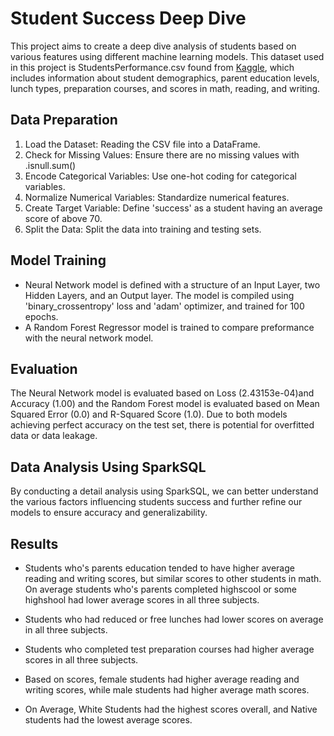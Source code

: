 # Student Success Deep Dive

This project aims to create a deep dive analysis of students based on various features using different machine learning models. This dataset used in this project is StudentsPerformance.csv found from [Kaggle](https://www.kaggle.com/datasets/spscientist/students-performance-in-exams/data), which includes information about student demographics, parent education levels, lunch types, preparation courses, and scores in math, reading, and writing. 

## Data Preparation 

1. Load the Dataset: Reading the CSV file into a DataFrame.
2. Check for Missing Values: Ensure there are no missing values with .isnull.sum()
3. Encode Categorical Variables: Use one-hot coding for categorical variables.
4. Normalize Numerical Variables: Standardize numerical features.
5. Create Target Variable: Define 'success' as a student having an average score of above 70.
6. Split the Data: Split the data into training and testing sets.

## Model Training
- Neural Network model is defined with a structure of an Input Layer, two Hidden Layers, and an Output layer. The model is compiled using 'binary_crossentropy' loss and 'adam' optimizer, and trained for 100 epochs.
- A Random Forest Regressor model is trained to compare preformance with the neural network model.

## Evaluation
The Neural Network model is evaluated based on Loss (2.43153e-04)and Accuracy (1.00) and the Random Forest model is evaluated based on Mean Squared Error (0.0) and R-Squared Score (1.0). Due to both models achieving perfect accuracy on the test set, there is potential for overfitted data or data leakage.

## Data Analysis Using SparkSQL

By conducting a detail analysis using SparkSQL, we can better understand the various factors influencing students success and further refine our models to ensure accuracy and generalizability. 

## Results
- Students who's parents education tended to have higher average reading and writing scores, but similar scores to other students in math. On average students who's parents completed highscool or some highshool had lower average scores in all three subjects.

- Students who had reduced or free lunches had lower scores on average in all three subjects.

- Students who completed test preparation courses had higher average scores in all three subjects.

- Based on scores, female students had higher average reading and writing scores, while male students had higher average math scores.

- On Average, White Students had the highest scores overall, and Native students had the lowest average scores.
